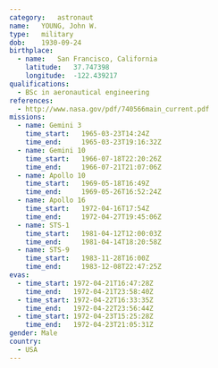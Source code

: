 ```yaml
---
category:	astronaut
name:	YOUNG, John W.
type:	military
dob:	1930-09-24
birthplace:
  - name:	San Francisco, California
    latitude:	37.747398
    longitude:	-122.439217
qualifications:
  - BSc in aeronautical engineering
references:
  - http://www.nasa.gov/pdf/740566main_current.pdf
missions:
  - name: Gemini 3
    time_start:   1965-03-23T14:24Z
    time_end:     1965-03-23T19:16:32Z
  - name: Gemini 10
    time_start:   1966-07-18T22:20:26Z
    time_end:     1966-07-21T21:07:06Z
  - name: Apollo 10
    time_start:   1969-05-18T16:49Z
    time_end:     1969-05-26T16:52:24Z
  - name: Apollo 16
    time_start:   1972-04-16T17:54Z
    time_end:     1972-04-27T19:45:06Z
  - name: STS-1
    time_start:   1981-04-12T12:00:03Z
    time_end:     1981-04-14T18:20:58Z
  - name: STS-9
    time_start:   1983-11-28T16:00Z
    time_end:     1983-12-08T22:47:25Z
evas:
  - time_start: 1972-04-21T16:47:28Z
    time_end:   1972-04-21T23:58:40Z
  - time_start: 1972-04-22T16:33:35Z
    time_end:   1972-04-22T23:56:44Z
  - time_start: 1972-04-23T15:25:28Z
    time_end:   1972-04-23T21:05:31Z
gender:	Male
country:
  - USA
---
```

